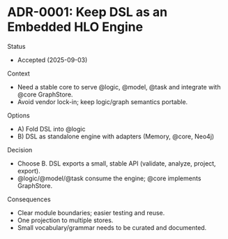 # ADR-0001: Keep DSL as an Embedded HLO Engine

Status
- Accepted (2025-09-03)

Context
- Need a stable core to serve @logic, @model, @task and integrate with @core GraphStore.
- Avoid vendor lock-in; keep logic/graph semantics portable.

Options
- A) Fold DSL into @logic
- B) DSL as standalone engine with adapters (Memory, @core, Neo4j)

Decision
- Choose B. DSL exports a small, stable API (validate, analyze, project, export).
- @logic/@model/@task consume the engine; @core implements GraphStore.

Consequences
- Clear module boundaries; easier testing and reuse.
- One projection to multiple stores.
- Small vocabulary/grammar needs to be curated and documented.
